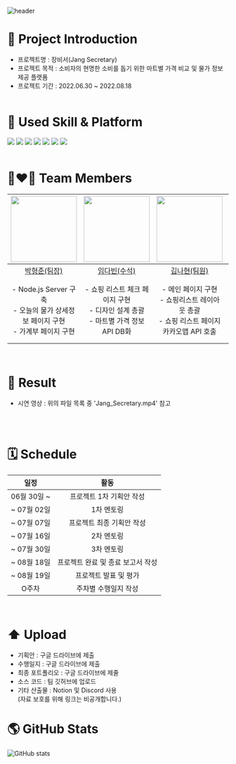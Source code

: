 ![header](https://capsule-render.vercel.app/api?type=waving&color=gradient&height=300&section=header&text=Team%20TMI&fontSize=90)

# 🎨 Project Introduction

- 프로젝트명
  : 장비서(Jang Secretary)
- 프로젝트 목적
  : 소비자의 현명한 소비를 돕기 위한 마트별 가격 비교 및 물가 정보 제공 플랫폼
- 프로젝트 기간
  : 2022.06.30 ~ 2022.08.18
  <br/><br/>

# 🤹 Used Skill & Platform

<img src="https://img.shields.io/badge/HTML5-E34F26?style=for-the-badge&logo=HTML5&logoColor=black"> <img src="https://img.shields.io/badge/CSS3-1572B6?style=for-the-badge&logo=CSS3&logoColor=black"> <img src="https://img.shields.io/badge/JavaScript-F7DF1E?style=for-the-badge&logo=JavaScript&logoColor=black"> <img src="https://img.shields.io/badge/Node.js-339933?style=for-the-badge&logo=Node.js&logoColor=black"> <img src="https://img.shields.io/badge/Visual Studio Code-007ACC?style=for-the-badge&logo=Visual Studio Code&logoColor=black"> <img src="https://img.shields.io/badge/OpenAPI-6BA539?style=for-the-badge&logo=OpenAPI Initiative&logoColor=black"> <img src="https://img.shields.io/badge/GitHub-181717?style=for-the-badge&logo=GitHub&logoColor=black">  
 </br>

# 👩‍❤️‍👨 Team Members

| <img src="https://user-images.githubusercontent.com/109474391/182086295-125e0da0-9687-4e8d-95b0-37acc31252f6.jpg"  width="150" height="150"/> | <img src="https://user-images.githubusercontent.com/103403634/180957419-98acf90c-d964-4ac4-826c-7be77084b2f4.jpg"  width="150" height="150"/> | <img src="https://user-images.githubusercontent.com/109474391/182086390-42b3aa17-4879-42f7-b72d-a093e951788c.jpg"  width="150" height="150"/> | <img src="https://user-images.githubusercontent.com/109474391/182086473-e66c8be6-3cfd-4466-ad0c-575de1fa4e76.jpg"  width="150" height="150"/> | <img src="https://user-images.githubusercontent.com/109474391/182086431-3356c6d9-a9c8-4dea-8e93-c3f519f353da.jpg"  width="150" height="150"/> |
| :-------------------------------------------------------------------------------------------------------------------------------------------: | :-------------------------------------------------------------------------------------------------------------------------------------------: | :-------------------------------------------------------------------------------------------------------------------------------------------: | :-------------------------------------------------------------------------------------------------------------------------------------------: | :-------------------------------------------------------------------------------------------------------------------------------------------: |
|                                                   [박형준(팀장)](https://github.com/HyeongJun030)                                                   |                                                     [임다빈(수석)](https://github.com/olabeann)                                                     |                                                     [김나현(팀원)](https://github.com/evelynKr)                                                     |                                                  [허승현(팀원)](https://github.com/seunghyeonheo)                                                   |                                                   [우형규(팀원)](https://github.com/WooHyounggyu)                                                   |
|                                                                   - Node.js Server 구축 <br> - 오늘의 물가 상세정보 페이지 구현 <br> - 가계부 페이지 구현                                                                 |                                                     - 쇼핑 리스트 체크 페이지 구현 <br> - 디자인 설계 총괄 <br> - 마트별 가격 정보 API DB화                                                     |                                                          - 메인 페이지 구현 <br> - 쇼핑리스트 레이아웃 총괄 <br> - 쇼핑 리스트 페이지 카카오맵 API 호출                                                         |                                                    - 오늘의 물가 페이지 구현 <br> - 물가 정보 API 호출 <br> - ejs를 사용하여 API 데이터 출력                                                         |                                                          - 사이트 소개 페이지 구현 <br> - 쇼핑 리스트 가격 예산안 페이지 구현 <br> - 마트별 가격 정보 API DB화                                                          |

  <br/>

# 🔎 Result

- 시연 영상 : 위의 파일 목록 중 'Jang_Secretary.mp4' 참고

<br/><br/>

# 🗓️ Schedule

|    일정     |               활동                |
| :---------: | :-------------------------------: |
| 06월 30일 ~ |     프로젝트 1차 기획안 작성      |
| ~ 07월 02일 |            1차 멘토링             |
| ~ 07월 07일 |     프로젝트 최종 기획안 작성     |
| ~ 07월 16일 |            2차 멘토링             |
| ~ 07월 30일 |            3차 멘토링             |
| ~ 08월 18일 | 프로젝트 완료 및 종료 보고서 작성 |
| ~ 08월 19일 |       프로젝트 발표 및 평가       |
|    O주차    |       주차별 수행일지 작성        |

<br/>

# ⬆️ Upload

- 기획안 : 구글 드라이브에 제출
- 수행일지 : 구글 드라이브에 제출
- 최종 포트폴리오 : 구글 드라이브에 제줄
- 소스 코드 : 팀 깃허브에 업로드
- 기타 산출물 : Notion 및 Discord 사용 <br/>
(자료 보호를 위해 링크는 비공개합니다.)
  <br/>

# 🌎 GitHub Stats

![GitHub stats](https://github-readme-stats.vercel.app/api?username=TMI&show_icons=true&theme=gotham)
